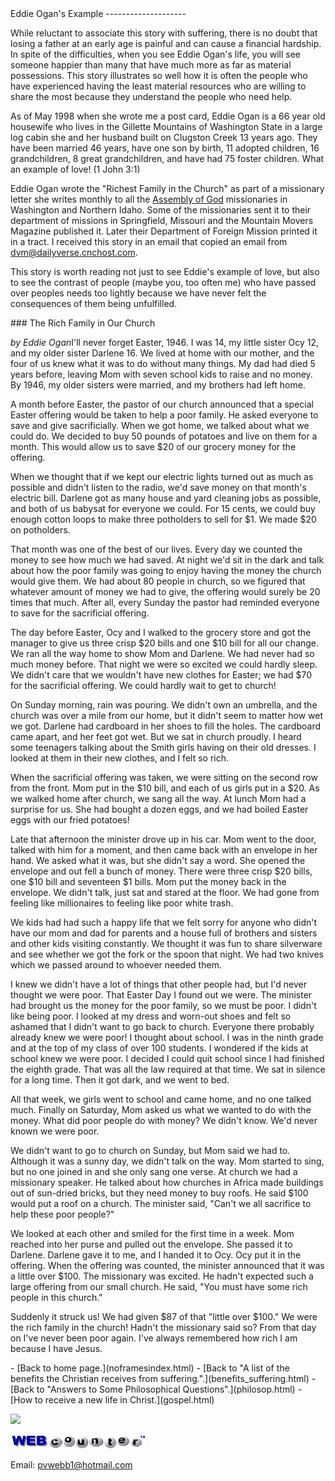  <head> <title>Eddie Ogan 's Example</title> <meta content="IE=9" http-equiv="X-UA-Compatible"></meta> <link href="css/page_style.css" rel="stylesheet" type="text/css"></link> </head><body><div class="page_style"> Eddie Ogan's Example
--------------------

While reluctant to associate this story with suffering, there is no doubt that losing a father at an early age is painful and can cause a financial hardship. In spite of the difficulties, when you see Eddie Ogan's life, you will see someone happier than many that have much more as far as material possessions. This story illustrates so well how it is often the people who have experienced having the least material resources who are willing to share the most because they understand the people who need help.

As of May 1998 when she wrote me a post card, Eddie Ogan is a 66 year old housewife who lives in the Gillette Mountains of Washington State in a large log cabin she and her husband built on Clugston Creek 13 years ago. They have been married 46 years, have one son by birth, 11 adopted children, 16 grandchildren, 8 great grandchildren, and have had 75 foster children. What an example of love! (1 John 3:1)

Eddie Ogan wrote the "Richest Family in the Church" as part of a missionary letter she writes monthly to all the [Assembly of God](http://www.ag.org/) missionaries in Washington and Northern Idaho. Some of the missionaries sent it to their department of missions in Springfield, Missouri and the Mountain Movers Magazine published it. Later their Department of Foreign Mission printed it in a tract. I received this story in an email that copied an email from dvm@dailyverse.cnchost.com.

This story is worth reading not just to see Eddie's example of love, but also to see the contrast of people (maybe you, too often me) who have passed over peoples needs too lightly because we have never felt the consequences of them being unfulfilled.

<div class="p">### The Rich Family in Our Church

 *by Eddie Ogan*I'll never forget Easter, 1946. I was 14, my little sister Ocy 12, and my older sister Darlene 16. We lived at home with our mother, and the four of us knew what it was to do without many things. My dad had died 5 years before, leaving Mom with seven school kids to raise and no money. By 1946, my older sisters were married, and my brothers had left home.

A month before Easter, the pastor of our church announced that a special Easter offering would be taken to help a poor family. He asked everyone to save and give sacrificially. When we got home, we talked about what we could do. We decided to buy 50 pounds of potatoes and live on them for a month. This would allow us to save $20 of our grocery money for the offering.

When we thought that if we kept our electric lights turned out as much as possible and didn't listen to the radio, we'd save money on that month's electric bill. Darlene got as many house and yard cleaning jobs as possible, and both of us babysat for everyone we could. For 15 cents, we could buy enough cotton loops to make three potholders to sell for $1. We made $20 on potholders.

That month was one of the best of our lives. Every day we counted the money to see how much we had saved. At night we'd sit in the dark and talk about how the poor family was going to enjoy having the money the church would give them. We had about 80 people in church, so we figured that whatever amount of money we had to give, the offering would surely be 20 times that much. After all, every Sunday the pastor had reminded everyone to save for the sacrificial offering.

The day before Easter, Ocy and I walked to the grocery store and got the manager to give us three crisp $20 bills and one $10 bill for all our change. We ran all the way home to show Mom and Darlene. We had never had so much money before. That night we were so excited we could hardly sleep. We didn't care that we wouldn't have new clothes for Easter; we had $70 for the sacrificial offering. We could hardly wait to get to church!

On Sunday morning, rain was pouring. We didn't own an umbrella, and the church was over a mile from our home, but it didn't seem to matter how wet we got. Darlene had cardboard in her shoes to fill the holes. The cardboard came apart, and her feet got wet. But we sat in church proudly. I heard some teenagers talking about the Smith girls having on their old dresses. I looked at them in their new clothes, and I felt so rich.

When the sacrificial offering was taken, we were sitting on the second row from the front. Mom put in the $10 bill, and each of us girls put in a $20. As we walked home after church, we sang all the way. At lunch Mom had a surprise for us. She had bought a dozen eggs, and we had boiled Easter eggs with our fried potatoes!

Late that afternoon the minister drove up in his car. Mom went to the door, talked with him for a moment, and then came back with an envelope in her hand. We asked what it was, but she didn't say a word. She opened the envelope and out fell a bunch of money. There were three crisp $20 bills, one $10 bill and seventeen $1 bills. Mom put the money back in the envelope. We didn't talk, just sat and stared at the floor. We had gone from feeling like millionaires to feeling like poor white trash.

We kids had had such a happy life that we felt sorry for anyone who didn't have our mom and dad for parents and a house full of brothers and sisters and other kids visiting constantly. We thought it was fun to share silverware and see whether we got the fork or the spoon that night. We had two knives which we passed around to whoever needed them.

I knew we didn't have a lot of things that other people had, but I'd never thought we were poor. That Easter Day I found out we were. The minister had brought us the money for the poor family, so we must be poor. I didn't like being poor. I looked at my dress and worn-out shoes and felt so ashamed that I didn't want to go back to church. Everyone there probably already knew we were poor! I thought about school. I was in the ninth grade and at the top of my class of over 100 students. I wondered if the kids at school knew we were poor. I decided I could quit school since I had finished the eighth grade. That was all the law required at that time. We sat in silence for a long time. Then it got dark, and we went to bed.

All that week, we girls went to school and came home, and no one talked much. Finally on Saturday, Mom asked us what we wanted to do with the money. What did poor people do with money? We didn't know. We'd never known we were poor.

We didn't want to go to church on Sunday, but Mom said we had to. Although it was a sunny day, we didn't talk on the way. Mom started to sing, but no one joined in and she only sang one verse. At church we had a missionary speaker. He talked about how churches in Africa made buildings out of sun-dried bricks, but they need money to buy roofs. He said $100 would put a roof on a church. The minister said, "Can't we all sacrifice to help these poor people?"

We looked at each other and smiled for the first time in a week. Mom reached into her purse and pulled out the envelope. She passed it to Darlene. Darlene gave it to me, and I handed it to Ocy. Ocy put it in the offering. When the offering was counted, the minister announced that it was a little over $100. The missionary was excited. He hadn't expected such a large offering from our small church. He said, "You must have some rich people in this church."

Suddenly it struck us! We had given $87 of that "little over $100." We were the rich family in the church! Hadn't the missionary said so? From that day on I've never been poor again. I've always remembered how rich I am because I have Jesus.

 </div>  </div>- [Back to home page.](noframesindex.html)
- [Back to "A list of the benefits the Christian receives from suffering.".](benefits_suffering.html)
- [Back to "Answers to Some Philosophical Questions".](philosop.html)
- [How to receive a new life in Christ.](gospel.html)
 
![](http://counter.digits.com/wc/-d/4/pvwebb)

[![digits](images/wc-03.gif)](http://www.digits.com/)

Email: [pvwebb1@hotmail.com](mailto:pvwebb1@hotmail.com)

 